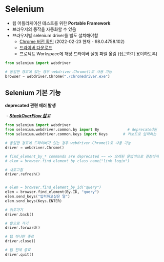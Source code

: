 # Selenium
- 웹 어플리케이션 테스트를 위한 **Portable Framework**
- 브라우저의 동작을 자동화할 수 있음
- 브라우저별 selenium driver를 별도 설치해야함
    - [Chrome 버전 확인](chrome://version/) (2022-02-23 현재 - 98.0.4758.102)
    - [드라이버 다운로드](https://chromedriver.chromium.org/downloads)
    - 프로젝트 Workspace에 해당 드라이버 실행 파일 옮김 (접근하기 용이하도록)

```python
from selenium import webdriver

# 동일한 경로에 있는 경우 webdriver.Chrome()로 사용 가능
browser = webdriver.Chrome("./chromedriver.exe")

```

## Selenium 기본 기능

**deprecated 관련 에러 발생**

​	- ***[StackOverFlow 참고](https://stackoverflow.com/questions/69875125/find-element-by-commands-are-deprecated-in-selenium)***

```python
from selenium import webdriver
from selenium.webdriver.common.by import By				# deprecated된 문법 사용하지 않기 위해 불러옴
from selenium.webdriver.common.keys import Keys		  # 키보드로 입력하는 것처럼 사용가능

# 동일한 경로에 드라이버가 있는 경우 webdriver.Chrome()로 사용 가능
driver = webdriver.Chrome()

# find_element_by_* commands are deprecated ~~ => 오래된 문법이므로 권장하지 않음
# elem = browser.find_element_by_class_name("link_login")

# 새로고침
driver.refresh()


# elem = browser.find_element_by_id("query")
elem = browser.find_element(By.ID, "query")
elem.send_keys("입력하고싶은 말")
elem.send_keys(Keys.ENTER)

# 뒤로가기
driver.back()

# 앞으로 가기
driver.forward()

# 탭 하나만 종료
driver.close()

# 탭 전체 종료
driver.quit()
```

